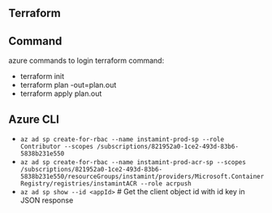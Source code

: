 ## Terraform

## Command

azure commands to login
terraform command:

- terraform init
- terraform plan -out=plan.out
- terraform apply plan.out

## Azure CLI

- `az ad sp create-for-rbac --name instamint-prod-sp --role Contributor --scopes /subscriptions/821952a0-1ce2-493d-83b6-5838b231e550`
- `az ad sp create-for-rbac --name instamint-prod-acr-sp --scopes /subscriptions/821952a0-1ce2-493d-83b6-5838b231e550/resourceGroups/instamint/providers/Microsoft.ContainerRegistry/registries/instamintACR --role acrpush`
- `az ad sp show --id <appId>` # Get the client object id with id key in JSON response
